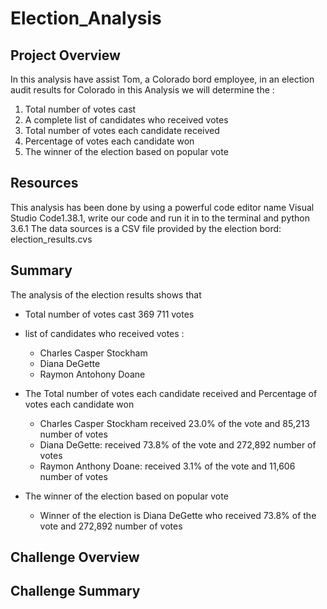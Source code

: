 # Election_Analysis
## Project Overview
In this analysis have assist Tom, a Colorado bord employee, in an election audit results for Colorado
in this Analysis we will determine the : 
1.	Total number of votes cast
2.	A complete list of candidates who received votes
3.	Total number of votes each candidate received
4.	Percentage of votes each candidate won
5.	The winner of the election based on popular vote

## Resources
This analysis has been done by using a powerful code editor name Visual Studio Code1.38.1, write our code and run it in to the terminal and python 3.6.1
The data sources is a CSV file provided by the election bord: election_results.cvs
## Summary

The analysis of the election results shows that 

* Total number of votes cast 369 711 votes
* list of candidates who received votes :
  * Charles Casper Stockham
  * Diana DeGette
  * Raymon Antohony Doane
  
* The Total number of votes each candidate received and Percentage of votes each candidate won
  * Charles Casper Stockham received 23.0% of the vote and 85,213 number of votes
  * Diana DeGette: received 73.8% of the vote and 272,892 number of votes
  * Raymon Anthony Doane: received 3.1% of the vote and 11,606 number of votes
  
* The winner of the election based on popular vote
  * Winner of the election is Diana DeGette who received 73.8% of the vote and 272,892 number of votes

## Challenge Overview
## Challenge Summary







